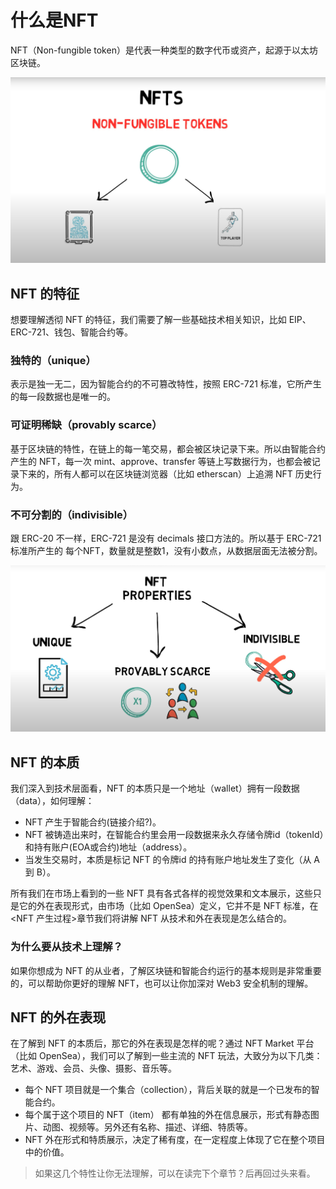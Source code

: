 # 什么是NFT

NFT（Non-fungible token）是代表一种类型的数字代币或资产，起源于以太坊区块链。

![NFTS](images/NFT1.png)

## NFT 的特征
想要理解透彻 NFT 的特征，我们需要了解一些基础技术相关知识，比如 EIP、ERC-721、钱包、智能合约等。

### 独特的（unique）
表示是独一无二，因为智能合约的不可篡改特性，按照 ERC-721 标准，它所产生的每一段数据也是唯一的。

### 可证明稀缺（provably scarce）
基于区块链的特性，在链上的每一笔交易，都会被区块记录下来。所以由智能合约产生的 NFT，每一次 mint、approve、transfer 等链上写数据行为，也都会被记录下来的，所有人都可以在区块链浏览器（比如 etherscan）上追溯 NFT 历史行为。

### 不可分割的（indivisible）
跟 ERC-20 不一样，ERC-721 是没有 decimals 接口方法的。所以基于 ERC-721 标准所产生的 每个NFT，数量就是整数1，没有小数点，从数据层面无法被分割。

![NFTS](images/NFT3.png)

## NFT 的本质
我们深入到技术层面看，NFT 的本质只是一个地址（wallet）拥有一段数据（data），如何理解：
- NFT 产生于智能合约(链接介绍?)。
- NFT 被铸造出来时，在智能合约里会用一段数据来永久存储令牌id（tokenId）和持有账户(EOA或合约)地址（address）。
- 当发生交易时，本质是标记 NFT 的令牌id 的持有账户地址发生了变化（从 A 到 B）。

所有我们在市场上看到的一些 NFT 具有各式各样的视觉效果和文本展示，这些只是它的外在表现形式，由市场（比如 OpenSea）定义，它并不是 NFT 标准，在<NFT 产生过程>章节我们将讲解 NFT 从技术和外在表现是怎么结合的。

### 为什么要从技术上理解？
如果你想成为 NFT 的从业者，了解区块链和智能合约运行的基本规则是非常重要的，可以帮助你更好的理解 NFT，也可以让你加深对 Web3 安全机制的理解。

## NFT 的外在表现
在了解到 NFT 的本质后，那它的外在表现是怎样的呢？通过 NFT Market 平台（比如 OpenSea），我们可以了解到一些主流的 NFT 玩法，大致分为以下几类：艺术、游戏、会员、头像、摄影、音乐等。
- 每个 NFT 项目就是一个集合（collection），背后关联的就是一个已发布的智能合约。
- 每个属于这个项目的 NFT（item） 都有单独的外在信息展示，形式有静态图片、动图、视频等。另外还有名称、描述、详细、特质等。
- NFT 外在形式和特质展示，决定了稀有度，在一定程度上体现了它在整个项目中的价值。

> 如果这几个特性让你无法理解，可以在读完下个章节？后再回过头来看。
